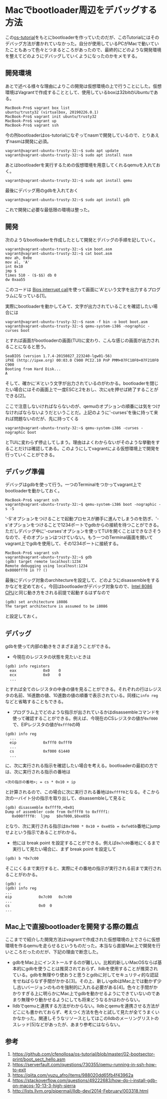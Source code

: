 # Macでbootloader周辺をデバッグする方法

この[os-tutorial](https://github.com/cfenollosa/os-tutorial)をもとにbootloaderを作っていたのだが、このTutorialにはそのデバッグ方法が書かれていなかった。自分が使用しているPCがMacで動いていたこともあって色々とつまるところがあったので、最終的にどのような開発環境を整えてどのようにデバッグしていくようになったのかをメモする。

## 開発環境

あとで述べる様々な理由によりこの開発は仮想環境の上で行うことにした。仮想環境はVagrantで作成することとして、使用しているboxは32bitのUbuntuである。

```
MacBook-Pro$ vagrant box list
ubuntu/trusty32 (virtualbox, 20190226.0.1)
MacBook-Pro$ vagrant init ubuntu/trusty32
MacBook-Pro$ vagrant up
MacBook-Pro$ vagrant ssh
```


今の所bootloaderはos-tutorialになぞってnasmで開発しているので、とりあえずnasmは開発に必須。

```
vagrant@vagrant-ubuntu-trusty-32:~$ sudo apt update
vagrant@vagrant-ubuntu-trusty-32:~$ sudo apt install nasm
```


あとはbootloaderを実行するための仮想環境を用意してくれるqemuを入れておく。

```
vagrant@vagrant-ubuntu-trusty-32:~$ sudo apt install qemu
```


最後にデバッグ用のgdbを入れておく

```
vagrant@vagrant-ubuntu-trusty-32:~$ sudo apt install gdb
```


これで開発に必要な最低限の環境は整った。

## 開発

次のようなbootloaderを作成したとして開発とデバッグの手順を記していく。

```
vagrant@vagrant-ubuntu-trusty-32:~$ vim boot.asm
vagrant@vagrant-ubuntu-trusty-32:~$ cat boot.asm
mov ah, 0x0e
mov al, 'A'
int 0x10
jmp $
times 510 - ($-$$) db 0
dw 0xaa55
```


このコードは [Bios interrupt call](https://en.wikipedia.org/wiki/BIOS_interrupt_call)を使って画面に'A'という文字を出力するプログラムになっている[1]。

実際にbootloaderを動かしてみて、文字が出力されていることを確認したい場合には

```
vagrant@vagrant-ubuntu-trusty-32:~$ nasm -f bin -o boot boot.asm
vagrant@vagrant-ubuntu-trusty-32:~$ qemu-system-i386 -nographic -curses boot
```


とすれば画面がbootloaderの画面(TUI)に変わり、こんな感じの画面が出力されることになると思う。

```
SeaBIOS (version 1.7.4-20150827_223240-lgw01-56)
iPXE (http://ipxe.org) 00:03.0 C900 PCI2.10 PnP PMM+07FC10F0+07F210F0 C900
Booting from Hard Disk...
A
```


そして、確かに'A'という文字が出力されているのがわかる。bootloaderを閉じたい場合にはその画面上で一度ESCと2をおし、次にqを押せば終了することができる[2]。

ここで注意しないければならないのが、qemuのオプションの順番には気をつけなければならないようだということだ。上記のように'-curses'を後に持って来れば問題ないのだが、先に持ってくる

```
vagrant@vagrant-ubuntu-trusty-32:~$ qemu-system-i386 -curses -nographic boot
```


とTUIに変わらず停止してしまう。理由はよくわからないがそのような挙動をすることだけは確認してある。このようにしてvagrantによる仮想環境上で開発を行っていくことができる。

## デバッグ準備

デバッグはgdbを使って行う。一つのTerminalをつかってvagrant上でbootloaderを動かしておく。

```
MacBook-Pro$ vagrant ssh
vagrant@vagrant-ubuntu-trusty-32:~$ qemu-system-i386 boot -nographic -s -S
```


'-S'オプションをつけることで起動プロセスが勝手に進んでしまうのを防ぎ、'-s'オプションをつけることで1234ポートでgdbからの接続を待つことができる。ただしデバッグ中に'-curses'オプションを使ってTUIを開くことはできなさそうなので、そのオプションはつけていない。もう一つのTerminal画面を開いてvagrant上でgdbを使用して、その1234ポートに接続する。

```
MacBook-Pro$ vagrant ssh
vagrant@vagrant-ubuntu-trusty-32:~$ gdb
(gdb) target remote localhost:1234
Remote debugging using localhost:1234
0x0000fff0 in ?? ()
```


最後にデバッグ対象のarchitectureを設定して、どのようにdisassembleをするかなどを定めておく。今回はbootloaderがデバッグ対象なので、[Intel 8086 CPU](https://en.wikipedia.org/wiki/Intel_8086)と同じ動き方をされる前提で起動するはずなので

```
(gdb) set architecture i8086
The target architecture is assumed to be i8086
```


と設定しておく。

## デバッグ

gdbを使って内部の動きをさまざま追うことができる。

- 今現在のレジスタの状態を見たいときは

```
(gdb) info registers
  eax            0x0	0
  ecx            0x0	0
  ...
```


とすれば全てのレジスタの中身の値を見ることができる。それぞれの行はレジスタの名前、16進数の値、10進数の値の順番で表示されている。同様に`info reg`などと省略することもできる。
- プログラム上でどのような指示が出されているかはdisassembleコマンドを使って確認することができる。例えば、今現在のCSレジスタの値が`0xf000`で、EIPレジスタの値が`0xfff0`の時

```
(gdb) info reg
  ...
  eip            0xfff0	0xfff0
  ...
  cs             0xf000	61440
  ...
```


に、次に実行される指示を確認したい場合を考える。bootloaderの最初の方では、次に実行される指示の番地は

```
<次の指示の番地>; = cs * 0x10 + ip
```


と計算されるので、この場合に次に実行される番地は`0xffff0`となる。そこから次の一バイト分の指示を取り出して、disassembleして見ると

```
(gdb) disassemble 0xffff0,+0x01
Dump of assembler code from 0xffff0 to 0xffff1:
   0x000ffff0:	ljmp   $0xf000,$0xe05b
```


となり、次に実行される指示は`0xf000 * 0x10 + 0xe05b = 0xfe05b`番地にjumpせよという指示であることがわかる。
- 他には break point を設定することができる。例えば`0x7c00`番地にくるまで実行して見たい場合に、まず break point を設定して

```
(gdb) b *0x7c00
```


そこにくるまで実行すると、実際にその番地の指示が実行される前まで実行されることがわかる。

```
(gdb) c
(gdb) info reg
...
eip            0x7c00	0x7c00
...
cs             0x0	0
...
```


## Mac上で直接bootloaderを開発する際の難点

ここまでで紹介した開発方法はvagrantで作成された仮想環境の上でさらに仮想環境を作るqemuを走らせるというものだった。本当なら直接Mac上で開発を行いところだったのだが、下記の理由で断念した。

- gdbをMac上にインストールするのが難しい。比較的新しいMacOSならば基本的にgdbを使うことは推奨されておらず、lldbを使用することが推奨されている。gdbを無理やり使おうと思うとgdbに対してセキュリティ的な認証をせねばらなず手間がかかる[3]。その上、新しいgdbはMac上では動かず少し古いバージョンのものを強制的に入れる必要がある[4]。色々と手間がかかりすぎる上に明らかにMac上でgdbを動かせるようにできていないのであまり無理やり動かせるようにしても将来どうなるかはわからない。
- lldbでqemuと連携する方法がわからない。lldbとqemuを連携させる方法がどこにも書かれておらず、考えつく方法を色々と試して見たが全てうまくいかなかった。関連しそうなリソースとしてはこのlldbのメーリングリストのスレッド[5]などがあったが、あまり参考にはならない。


## 参考

1. https://github.com/cfenollosa/os-tutorial/blob/master/02-bootsector-print/boot_sect_hello.asm
1. https://serverfault.com/questions/730355/qemu-running-in-ssh-how-to-exit
1. https://qiita.com/yuzu_afro/items/988020dd65fb4f43962a
1. https://stackoverflow.com/questions/49222683/how-do-i-install-gdb-on-macos-10-13-3-high-sierra
1. http://lists.llvm.org/pipermail/lldb-dev/2014-February/003318.html
